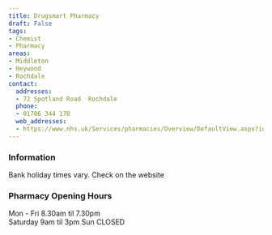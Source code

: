 ```yaml
---
title: Drugsmart Pharmacy
draft: False
tags:
- Chemist
- Pharmacy
areas:
- Middleton
- Heywood
- Rochdale
contact:
  addresses:
  - 72 Spotland Road  Rochdale
  phone:
  - 01706 344 170
  web_addresses:
  - https://www.nhs.uk/Services/pharmacies/Overview/DefaultView.aspx?id=11784
---
```


### Information
Bank holiday times vary. Check on the website

### Pharmacy Opening Hours
Mon - Fri 8.30am til 7.30pm  
Saturday 9am til 3pm
Sun   CLOSED
